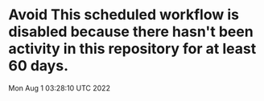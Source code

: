 # Avoid This scheduled workflow is disabled because there hasn't been activity in this repository for at least 60 days.
Mon Aug  1 03:28:10 UTC 2022
